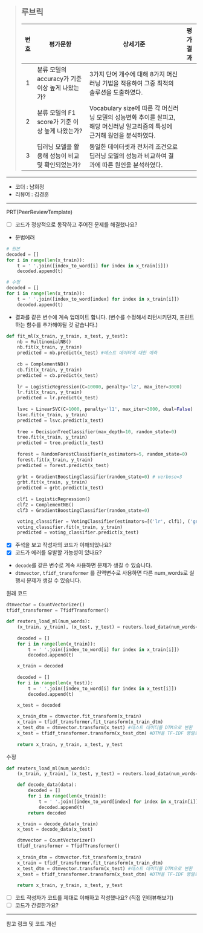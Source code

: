 >## **루브릭**
>
>|번호|평가문항|상세기준|평가결과|
>|:---:|---|---|:---:|
>|1|분류 모델의 accuracy가 기준 이상 높게 나왔는가?|3가지 단어 개수에 대해 8가지 머신러닝 기법을 적용하여 그중 최적의 솔루션을 도출하였다.||
>|2|분류 모델의 F1 score가 기준 이상 높게 나왔는가?|Vocabulary size에 따른 각 머신러닝 모델의 성능변화 추이를 살피고, 해당 머신러닝 알고리즘의 특성에 근거해 원인을 분석하였다.||
>|3|딥러닝 모델을 활용해 성능이 비교 및 확인되었는가?|동일한 데이터셋과 전처리 조건으로 딥러닝 모델의 성능과 비교하여 결과에 따른 원인을 분석하였다.||

----------------------------------------------

- 코더 : 남희정
- 리뷰어 : 김경훈

----------------------------------------------

PRT(PeerReviewTemplate)

- [ ] 코드가 정상적으로 동작하고 주어진 문제를 해결했나요?

* 문법에러
``` python
# 원본
decoded = []
for i in range(len(x_train)):
    t = ' '.join([index_to_word[i] for index in x_train[i]])
    decoded.append(t)

# 수정
decoded = []
for i in range(len(x_train)):
    t = ' '.join([index_to_word[index] for index in x_train[i]])
    decoded.append(t)
```

* 결과를 같은 변수에 계속 업데이트 합니다. (변수를 수정해서 리턴시키던지, 프린트 하는 함수를 추가해야될 것 같습니다.)
``` python
def fit_ml(x_train, y_train, x_test, y_test):
    nb = MultinomialNB()
    nb.fit(x_train, y_train)
    predicted = nb.predict(x_test) #테스트 데이터에 대한 예측
    
    cb = ComplementNB()
    cb.fit(x_train, y_train)
    predicted = cb.predict(x_test)
    
    lr = LogisticRegression(C=10000, penalty='l2', max_iter=3000)
    lr.fit(x_train, y_train)
    predicted = lr.predict(x_test)
    
    lsvc = LinearSVC(C=1000, penalty='l1', max_iter=3000, dual=False)
    lsvc.fit(x_train, y_train)
    predicted = lsvc.predict(x_test)
    
    tree = DecisionTreeClassifier(max_depth=10, random_state=0)
    tree.fit(x_train, y_train)
    predicted = tree.predict(x_test)
    
    forest = RandomForestClassifier(n_estimators=5, random_state=0)
    forest.fit(x_train, y_train)
    predicted = forest.predict(x_test)
    
    grbt = GradientBoostingClassifier(random_state=0) # verbose=3
    grbt.fit(x_train, y_train)
    predicted = grbt.predict(x_test)
    
    clf1 = LogisticRegression()
    clf2 = ComplementNB()
    clf3 = GradientBoostingClassifier(random_state=0)

    voting_classifier = VotingClassifier(estimators=[('lr', clf1), ('gnb', clf2), ('dt', clf3)], voting='hard')
    voting_classifier.fit(x_train, y_train)
    predicted = voting_classifier.predict(x_test)
```
- [x] 주석을 보고 작성자의 코드가 이해되었나요?
- [x] 코드가 에러를 유발할 가능성이 있나요?

* `decode`를 같은 변수로 계속 사용하면 문제가 생길 수 있습니다.
* `dtmvector`, `tfidf_transformer` 를 전역변수로 사용하면 다른 num_words로 실행시 문제가 생길 수 있습니다.

원래 코드
``` python
dtmvector = CountVectorizer()
tfidf_transformer = TfidfTransformer()

def reuters_load_ml(num_words):
    (x_train, y_train), (x_test, y_test) = reuters.load_data(num_words=num_words, test_split=0.2)
    
    decoded = []
    for i in range(len(x_train)):
        t = ' '.join([index_to_word[i] for index in x_train[i]])
        decoded.append(t)

    x_train = decoded
    
    decoded = []
    for i in range(len(x_test)):
        t = ' '.join([index_to_word[i] for index in x_test[i]])
        decoded.append(t)

    x_test = decoded
    
    x_train_dtm = dtmvector.fit_transform(x_train)
    x_train = tfidf_transformer.fit_transform(x_train_dtm)
    x_test_dtm = dtmvector.transform(x_test) #테스트 데이터를 DTM으로 변환
    x_test = tfidf_transformer.transform(x_test_dtm) #DTM을 TF-IDF 행렬로 변환
    
    return x_train, y_train, x_test, y_test
```

수정
``` python
def reuters_load_ml(num_words):
    (x_train, y_train), (x_test, y_test) = reuters.load_data(num_words=num_words, test_split=0.2)

    def decode_data(data):
        decoded = []
        for i in range(len(x_train)):
            t = ' '.join([index_to_word[index] for index in x_train[i]])
            decoded.append(t)
        return decoded

    x_train = decode_data(x_train)
    x_test = decode_data(x_test)

    dtmvector = CountVectorizer()
    tfidf_transformer = TfidfTransformer()
    
    x_train_dtm = dtmvector.fit_transform(x_train)
    x_train = tfidf_transformer.fit_transform(x_train_dtm)
    x_test_dtm = dtmvector.transform(x_test) #테스트 데이터를 DTM으로 변환
    x_test = tfidf_transformer.transform(x_test_dtm) #DTM을 TF-IDF 행렬로 변환
    
    return x_train, y_train, x_test, y_test
```

- [ ] 코드 작성자가 코드를 제대로 이해하고 작성했나요? (직접 인터뷰해보기)
- [ ] 코드가 간결한가요? 
 
 ----------------------------------------------

참고 링크 및 코드 개선
